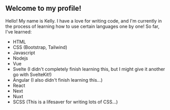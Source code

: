 ## Welcome to my profile!
Hello! My name is Kelly. I have a love for writing code, and I'm currently in the process of learning how to use certain languages one by one! So far, I've learned:
- HTML
- CSS (Bootstrap, Tailwind)
- Javascript
- Nodejs
- Vue
- Svelte (I didn't completely finish learning this, but I might give it another go with SvelteKit!)
- Angular (I also didn't finish learning this...)
- React
- Next
- Nuxt
- SCSS (This is a lifesaver for writing lots of CSS...)
